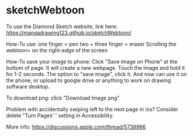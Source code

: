 # sketchWebtoon
To use the Diamond Sketch website, link here: https://mangadrawing123.github.io/sketchWebtoon/

How-To use:
one finger = pen
two + three finger = eraser
Scrolling the webtoon= on the right-edge of the screen

How-To save your image to phone:
Click "Save image on Phone" at the bottom of page.
It will create a new webpage.
Touch the image and hold it for 1-2 seconds.
The option to "save image", click it.
And now can use it on the phone, or upload to google drive or anything to work on drawing software desktop.

To download png:
click "Download Image png"

Problem with accidentally swiping left to the next page in ios?
Consider delete "Turn Pages' ' setting in Accessibility.




More info: https://discussions.apple.com/thread/5738986
